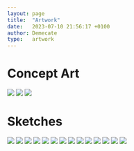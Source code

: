 ```yaml
---
layout: page
title:  "Artwork"
date:   2023-07-10 21:56:17 +0100
author: Demecate
type:   artwork
---
```


# Concept Art
<img src="../img/concept_art/kheku.PNG"/>
<img src="../img/concept_art/nmonar.jpg"/>
<img src="../img/concept_art/temple_of_order_attempt3.jpg"/>

# Sketches

<img src="../img/sketches/kheku_sketch.jpg"/>
<img src="../img/sketches/hoplite_female.jpg"/>
<img src="../img/sketches/hoplite_male.jpg"/>
<img src="../img/sketches/steed.jpg"/>
<img src="../img/sketches/warez_dealer.jpg"/>
<img src="../img/sketches/warmount.jpg"/>
<img src="../img/sketches/temple_of_chaos_attempt1.jpg"/>
<img src="../img/sketches/the_two_temples.jpg"/>
<img src="../img/sketches/golem_boss.jpg"/>
<img src="../img/sketches/witch_doctor.jpg"/>
<img src="../img/sketches/enuuru1.jpg"/>
<img src="../img/sketches/enuuru_2.jpg"/>
<img src="../img/sketches/many_face_golem.jpg"/>
<img src="../img/sketches/senate_attempt2.jpg"/>
